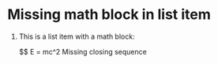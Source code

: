 # Missing math block in list item

1. This is a list item with a math block:

   $$
   E = mc^2
   Missing closing sequence

